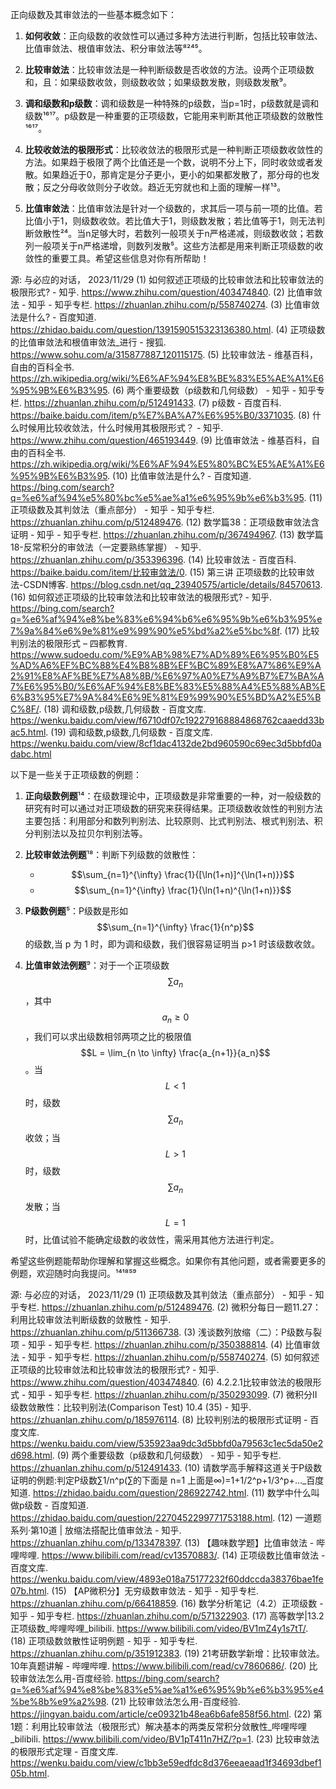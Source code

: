 正向级数及其审敛法的一些基本概念如下：

1. **如何收敛**：正向级数的收敛性可以通过多种方法进行判断，包括比较审敛法、比值审敛法、根值审敛法、积分审敛法等⁸²⁴⁵。

2. **比较审敛法**：比较审敛法是一种判断级数是否收敛的方法。设两个正项级数和，且：如果级数收敛，则级数收敛；如果级数发散，则级数发散⁹。

3. **调和级数和p级数**：调和级数是一种特殊的p级数，当p=1时，p级数就是调和级数¹⁶¹⁷。p级数是一种重要的正项级数，它能用来判断其他正项级数的敛散性¹⁶¹⁷。

4. **比较收敛法的极限形式**：比较收敛法的极限形式是一种判断正项级数收敛性的方法。如果趋于极限了两个比值还是一个数，说明不分上下，同时收敛或者发散。如果趋近于0，那肯定是分子更小，更小的如果都发散了，那分母的也发散；反之分母收敛则分子收敛。趋近无穷就也和上面的理解一样¹³。

5. **比值审敛法**：比值审敛法是针对一个级数的，求其后一项与前一项的比值。若比值小于1，则级数收敛。若比值大于1，则级数发散；若比值等于1，则无法判断敛散性²⁴。当n足够大时，若数列一般项关于n严格递减，则级数收敛；若数列一般项关于n严格递增，则数列发散⁵。这些方法都是用来判断正项级数的收敛性的重要工具。希望这些信息对你有所帮助！

源: 与必应的对话， 2023/11/29
(1) 如何叙述正项级的比较审敛法和比较审敛法的极限形式? - 知乎. https://www.zhihu.com/question/403474840.
(2) 比值审敛法 - 知乎 - 知乎专栏. https://zhuanlan.zhihu.com/p/558740274.
(3) 比值审敛法是什么? - 百度知道. https://zhidao.baidu.com/question/1391590515323136380.html.
(4) 正项级数的比值审敛法和根值审敛法_进行 - 搜狐. https://www.sohu.com/a/315877887_120115175.
(5) 比较审敛法 - 维基百科，自由的百科全书. https://zh.wikipedia.org/wiki/%E6%AF%94%E8%BE%83%E5%AE%A1%E6%95%9B%E6%B3%95.
(6) 两个重要级数（p级数和几何级数） - 知乎 - 知乎专栏. https://zhuanlan.zhihu.com/p/512491433.
(7) p级数 - 百度百科. https://baike.baidu.com/item/p%E7%BA%A7%E6%95%B0/3371035.
(8) 什么时候用比较收敛法，什么时候用其极限形式？ - 知乎. https://www.zhihu.com/question/465193449.
(9) 比值审敛法 - 维基百科，自由的百科全书. https://zh.wikipedia.org/wiki/%E6%AF%94%E5%80%BC%E5%AE%A1%E6%95%9B%E6%B3%95.
(10) 比值审敛法是什么? - 百度知道. https://bing.com/search?q=%e6%af%94%e5%80%bc%e5%ae%a1%e6%95%9b%e6%b3%95.
(11) 正项级数及其判敛法（重点部分） - 知乎 - 知乎专栏. https://zhuanlan.zhihu.com/p/512489476.
(12) 数学篇38：正项级数审敛法含证明 - 知乎 - 知乎专栏. https://zhuanlan.zhihu.com/p/367494967.
(13) 数学篇18-反常积分的审敛法（一定要熟练掌握） - 知乎. https://zhuanlan.zhihu.com/p/353396396.
(14) 比较审敛法 - 百度百科. https://baike.baidu.com/item/比较审敛法/0.
(15) 第三讲 正项级数的比较审敛法-CSDN博客. https://blog.csdn.net/qq_23940575/article/details/84570613.
(16) 如何叙述正项级的比较审敛法和比较审敛法的极限形式? - 知乎. https://bing.com/search?q=%e6%af%94%e8%be%83%e6%94%b6%e6%95%9b%e6%b3%95%e7%9a%84%e6%9e%81%e9%99%90%e5%bd%a2%e5%bc%8f.
(17) 比较判别法的极限形式 – 四都教育. https://www.sudoedu.com/%E9%AB%98%E7%AD%89%E6%95%B0%E5%AD%A6%EF%BC%88%E4%B8%8B%EF%BC%89%E8%A7%86%E9%A2%91%E8%AF%BE%E7%A8%8B/%E6%97%A0%E7%A9%B7%E7%BA%A7%E6%95%B0/%E6%AF%94%E8%BE%83%E5%88%A4%E5%88%AB%E6%B3%95%E7%9A%84%E6%9E%81%E9%99%90%E5%BD%A2%E5%BC%8F/.
(18) 调和级数,p级数,几何级数 - 百度文库. https://wenku.baidu.com/view/f6710df07c192279168884868762caaedd33bac5.html.
(19) 调和级数,p级数,几何级数 - 百度文库. https://wenku.baidu.com/view/8cf1dac4132de2bd960590c69ec3d5bbfd0adabc.html


以下是一些关于正项级数的例题：

1. **正向级数例题**¹⁴：在级数理论中，正项级数是非常重要的一种，对一般级数的研究有时可以通过对正项级数的研究来获得结果。正项级数收敛性的判别方法主要包括：利用部分和数列判别法、比较原则、比式判别法、根式判别法、积分判别法以及拉贝尔判别法等。

2. **比较审敛法例题**¹⁸：判断下列级数的敛散性： 
    - $$\sum_{n=1}^{\infty} \frac{1}{[\ln(1+n)]^{\ln(1+n)}}$$
    - $$\sum_{n=1}^{\infty} \frac{1}{\ln(1+n)^{\ln(1+n)}}$$

3. **P级数例题**⁵：P级数是形如 $$\sum_{n=1}^{\infty} \frac{1}{n^p}$$ 的级数,当 p 为 1 时，即为调和级数，我们很容易证明当 p>1 时该级数收敛。

4. **比值审敛法例题**⁹：对于一个正项级数 $$\sum a_n$$ ，其中 $$a_n \geq 0$$ ，我们可以求出级数相邻两项之比的极限值 $$L = \lim_{n \to \infty} \frac{a_{n+1}}{a_n}$$。当 $$L < 1$$ 时，级数 $$\sum a_n$$ 收敛；当 $$L > 1$$ 时，级数 $$\sum a_n$$ 发散；当 $$L = 1$$ 时，比值试验不能确定级数的收敛性，需采用其他方法进行判定。

希望这些例题能帮助你理解和掌握这些概念。如果你有其他问题，或者需要更多的例题，欢迎随时向我提问。¹⁴¹⁸⁵⁹

源: 与必应的对话， 2023/11/29
(1) 正项级数及其判敛法（重点部分） - 知乎 - 知乎专栏. https://zhuanlan.zhihu.com/p/512489476.
(2) 微积分每日一题11.27：利用比较审敛法判断级数的敛散性 - 知乎. https://zhuanlan.zhihu.com/p/511366738.
(3) 浅谈数列放缩（二）：P级数与裂项 - 知乎 - 知乎专栏. https://zhuanlan.zhihu.com/p/350388814.
(4) 比值审敛法 - 知乎 - 知乎专栏. https://zhuanlan.zhihu.com/p/558740274.
(5) 如何叙述正项级的比较审敛法和比较审敛法的极限形式? - 知乎. https://www.zhihu.com/question/403474840.
(6) 4.2.2.1比较审敛法的极限形式 - 知乎 - 知乎专栏. https://zhuanlan.zhihu.com/p/350293099.
(7) 微积分II 级数敛散性：比较判别法(Comparison Test) 10.4 (35) - 知乎. https://zhuanlan.zhihu.com/p/185976114.
(8) 比较判别法的极限形式证明 - 百度文库. https://wenku.baidu.com/view/535923aa9dc3d5bbfd0a79563c1ec5da50e2d698.html.
(9) 两个重要级数（p级数和几何级数） - 知乎 - 知乎专栏. https://zhuanlan.zhihu.com/p/512491433.
(10) 请数学高手解释这道关于P级数证明的例题:判定P级数∑1/n^p(∑的下面是 n=1 上面是∞)=1+1/2^p+1/3^p+…_百度知道. https://zhidao.baidu.com/question/286922742.html.
(11) 数学中什么叫做p级数 - 百度知道. https://zhidao.baidu.com/question/2270452299771753188.html.
(12) 一道题系列·第10道 | 放缩法搭配比值审敛法 - 知乎. https://zhuanlan.zhihu.com/p/133478397.
(13) 【趣味数学题】比值审敛法 - 哔哩哔哩. https://www.bilibili.com/read/cv13570883/.
(14) 正项级数比值审敛法 - 百度文库. https://wenku.baidu.com/view/4893e018a75177232f60ddccda38376bae1fe07b.html.
(15) 【AP微积分】无穷级数审敛法 - 知乎 - 知乎专栏. https://zhuanlan.zhihu.com/p/66418859.
(16) 数学分析笔记（4.2）正项级数 - 知乎 - 知乎专栏. https://zhuanlan.zhihu.com/p/571322903.
(17) 高等数学|13.2 正项级数_哔哩哔哩_bilibili. https://www.bilibili.com/video/BV1mZ4y1s7tT/.
(18) 正项级数敛散性证明例题 - 知乎 - 知乎专栏. https://zhuanlan.zhihu.com/p/351912383.
(19) 21考研数学新增：比较审敛法。10年真题讲解 - 哔哩哔哩. https://www.bilibili.com/read/cv7860686/.
(20) 比较审敛法怎么用-百度经验. https://bing.com/search?q=%e6%af%94%e8%be%83%e5%ae%a1%e6%95%9b%e6%b3%95%e4%be%8b%e9%a2%98.
(21) 比较审敛法怎么用-百度经验. https://jingyan.baidu.com/article/ce09321b48ea6b6afe858f56.html.
(22) 第1题：利用比较审敛法（极限形式）解决基本的两类反常积分敛散性_哔哩哔哩_bilibili. https://www.bilibili.com/video/BV1pT411n7HZ/?p=1.
(23) 比较审敛法的极限形式定理 - 百度文库. https://wenku.baidu.com/view/c1bb3e59edfdc8d376eeaeaad1f34693dbef105b.html.